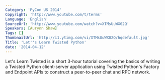 ```yaml
---
Category: 'PyCon US 2014'
Copyright: 'http://www.youtube.com/t/terms'
Language: 'English'
SourceUrl: 'http://www.youtube.com/watch?v=XTMsUuWX02Q'
Speakers: [Aurynn Shaw]
Tags: []
ThumbnailUrl: 'http://i1.ytimg.com/vi/XTMsUuWX02Q/hqdefault.jpg'
Title: 'Let''s Learn Twisted Python'
date: '2014-04-12'
---
```

Let's Learn Twisted is a short 3-hour tutorial covering the basics of writing a Twisted Python client-server application using Twisted Python's Factory and Endpoint APIs to construct a peer-to-peer chat and RPC network.